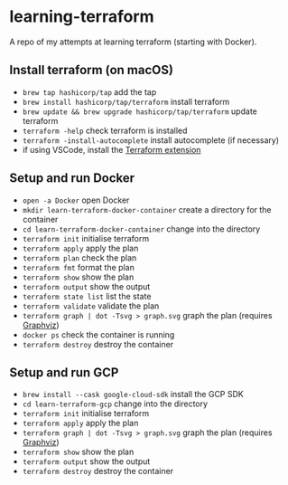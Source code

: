 # learning-terraform
A repo of my attempts at learning terraform (starting with Docker).

## Install terraform (on macOS)
- `brew tap hashicorp/tap` add the tap
- `brew install hashicorp/tap/terraform` install terraform
- `brew update && brew upgrade hashicorp/tap/terraform` update terraform
- `terraform -help` check terraform is installed
- `terraform -install-autocomplete` install autocomplete (if necessary)
- if using VSCode, install the [Terraform extension](https://marketplace.visualstudio.com/items?itemName=HashiCorp.terraform)

## Setup and run Docker
- `open -a Docker` open Docker
- `mkdir learn-terraform-docker-container` create a directory for the container
- `cd learn-terraform-docker-container` change into the directory
- `terraform init` initialise terraform
- `terraform apply` apply the plan
- `terraform plan` check the plan
- `terraform fmt` format the plan
- `terraform show` show the plan
- `terraform output` show the output
- `terraform state list` list the state
- `terraform validate` validate the plan
- `terraform graph | dot -Tsvg > graph.svg` graph the plan (requires [Graphviz](https://graphviz.org/download/))
- `docker ps` check the container is running
- `terraform destroy` destroy the container

## Setup and run GCP
- `brew install --cask google-cloud-sdk` install the GCP SDK
- `cd learn-terraform-gcp` change into the directory
- `terraform init` initialise terraform
- `terraform apply` apply the plan
- `terraform graph | dot -Tsvg > graph.svg` graph the plan (requires [Graphviz](https://graphviz.org/download/))
- `terraform show` show the plan
- `terraform output` show the output
- `terraform destroy` destroy the container